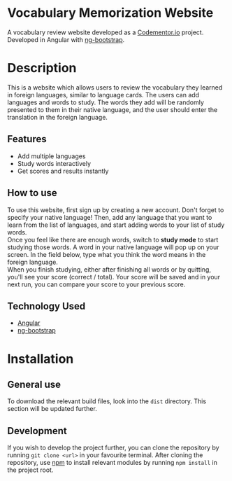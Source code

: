 # Vocabulary Memorization Website

A vocabulary review website developed as a [Codementor.io](https://www.codementor.io/projects/web/vocabulary-memorization-website-b0wnnh30k3) project. Developed in Angular with [ng-bootstrap](https://ng-bootstrap.github.io/#/home).

# Description

This is a website which allows users to review the vocabulary they learned in foreign languages, similar to language cards. The users can add languages and words to study. The words they add will be randomly presented to them in their native language, and the user should enter the translation in the foreign language.

## Features

- Add multiple languages
- Study words interactively
- Get scores and results instantly

## How to use

To use this website, first sign up by creating a new account. Don't forget to specify your native language! Then, add any language that you want to learn from the list of languages, and start adding words to your list of study words.  
Once you feel like there are enough words, switch to **study mode** to start studying those words. A word in your native language will pop up on your screen. In the field below, type what you think the word means in the foreign language.  
When you finish studying, either after finishing all words or by quitting, you'll see your score (correct / total). Your score will be saved and in your next run, you can compare your score to your previous score.

## Technology Used

- [Angular](https://angular.io/)
- [ng-bootstrap](https://ng-bootstrap.github.io/#/home)

# Installation

## General use

To download the relevant build files, look into the `dist` directory. This section will be updated further. 

## Development

If you wish to develop the project further, you can clone the repository by running `git clone <url>` in your favourite terminal. After cloning the repository, use [npm](https://www.npmjs.com/) to install relevant modules by running `npm install` in the project root.
